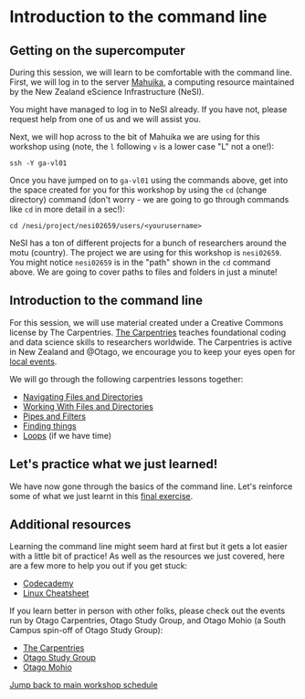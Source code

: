 
# Introduction to the command line

## Getting on the supercomputer

During this session, we will learn to be comfortable with the command line. First, we will log in to the server [Mahuika](https://support.nesi.org.nz/hc/en-gb/articles/360000163575-Mahuika), a computing resource maintained by the New Zealand eScience Infrastructure (NeSI). 

You might have managed to log in to NeSI already. If you have not, please request help from one of us and we will assist you.

Next, we will hop across to the bit of Mahuika we are using for this workshop using (note, the `l` following `v` is a lower case "L" not a one!):
```
ssh -Y ga-vl01
```

Once you have jumped on to `ga-vl01` using the commands above, get into the space created for you for this workshop by using the `cd` (change directory) command (don't worry - we are going to go through commands like `cd` in more detail in a sec!):

```
cd /nesi/project/nesi02659/users/<yourusername>
```

NeSI has a ton of different projects for a bunch of researchers around the motu (country). The project we are using for this workshop is `nesi02659`. You might notice `nesi02659` is in the "path" shown in the `cd` command above. We are going to cover paths to files and folders in just a minute!


## Introduction to the command line

For this session, we will use material created under a Creative Commons license by The Carpentries. [The Carpentries](https://docs.carpentries.org/index.html) teaches foundational coding and data science skills to researchers worldwide. The Carpentries is active in New Zealand and @Otago, we encourage you to keep your eyes open for [local events](https://otagocarpentries.github.io/).

We will go through the following carpentries lessons together:

* [Navigating Files and Directories](https://swcarpentry.github.io/shell-novice/02-filedir/index.html)
* [Working With Files and Directories](https://swcarpentry.github.io/shell-novice/03-create/index.html)
* [Pipes and Filters](https://swcarpentry.github.io/shell-novice/04-pipefilter/index.html)
* [Finding things](https://swcarpentry.github.io/shell-novice/07-find/index.html)
* [Loops](https://swcarpentry.github.io/shell-novice/05-loop/index.html) (if we have time)


## Let's practice what we just learned!

We have now gone through the basics of the command line. Let's reinforce some of what we just learnt in this [final exercise](bashgenomics.md).


## Additional resources

Learning the command line might seem hard at first but it gets a lot easier with a little bit of practice! As well as the resources we just covered, here are a few more to help you out if you get stuck:
* [Codecademy](https://www.codecademy.com/learn/learn-the-command-line)
* [Linux Cheatsheet](http://cheatsheetworld.com/programming/unix-linux-cheat-sheet/)

If you learn better in person with other folks, please check out the events run by Otago Carpentries, Otago Study Group, and Otago Mohio (a South Campus spin-off of Otago Study Group):
* [The Carpentries](https://otagocarpentries.github.io/)
* [Otago Study Group](http://otagostudygroup.github.io/studyGroup/)
* [Otago Mohio](https://otagomohio.github.io/)

[Jump back to main workshop schedule](https://otagomohio.github.io/2019-06-11_GBS_EE/)
